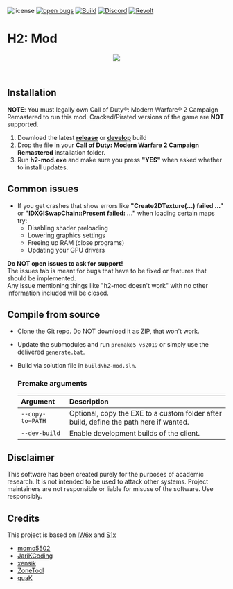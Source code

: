 ![license](https://img.shields.io/github/license/fedddddd/h2-mod.svg)
[![open bugs](https://img.shields.io/github/issues/fedddddd/h2-mod/bug?label=bugs)](https://github.com/fedddddd/h2-mod/issues?q=is%3Aissue+is%3Aopen+label%3Abug)
[![Build](https://github.com/fedddddd/h2-mod/workflows/Build/badge.svg)](https://github.com/fedddddd/h2-mod/actions)
[![Discord](https://img.shields.io/discord/955362057581129738?color=%237289DA&label=members&logo=discord&logoColor=%23FFFFFF)](https://discord.gg/dpnRn2tKT9)
[![Revolt](https://img.shields.io/badge/Revolt.chat-ff4655?style=for-the-badge&logo=Revolt.chat&logoColor=white)](https://rvlt.gg/24n6PDEw)

# H2: Mod
<p align="center">
  <img src="assets/github/banner.png?raw=true" />
</p>

<br/>

## Installation

**NOTE**: You must legally own Call of Duty®: Modern Warfare® 2 Campaign Remastered to run this mod. Cracked/Pirated versions of the game are **NOT** supported.

1. Download the latest **[release](https://h2-mod.alicent.cat/data/h2-mod.exe)** or **[develop](https://h2-mod.alicent.cat/data-dev/h2-mod.exe)** build
2. Drop the file in your **Call of Duty: Modern Warfare 2 Campaign Remastered** installation folder.  
3. Run **h2-mod.exe** and make sure you press **"YES"** when asked whether to install updates.

## Common issues

- If you get crashes that show errors like **"Create2DTexture(...) failed ..."** or **"IDXGISwapChain::Present failed: ..."** when loading certain maps try:
  * Disabling shader preloading
  * Lowering graphics settings
  * Freeing up RAM (close programs)
  * Updating your GPU drivers
  
**Do NOT open issues to ask for support!**  
The issues tab is meant for bugs that have to be fixed or features that should be implemented.  
Any issue mentioning things like "h2-mod doesn't work" with no other information included will be closed.

## Compile from source

- Clone the Git repo. Do NOT download it as ZIP, that won't work.
- Update the submodules and run `premake5 vs2019` or simply use the delivered `generate.bat`.
- Build via solution file in `build\h2-mod.sln`.

  ### Premake arguments

  | Argument                    | Description                                    |
  |:----------------------------|:-----------------------------------------------|
  | `--copy-to=PATH`            | Optional, copy the EXE to a custom folder after build, define the path here if wanted. |
  | `--dev-build`               | Enable development builds of the client. |

## Disclaimer

This software has been created purely for the purposes of
academic research. It is not intended to be used to attack
other systems. Project maintainers are not responsible or
liable for misuse of the software. Use responsibly.

## Credits

This project is based on [IW6x](https://github.com/XLabsProject/iw6x-client) and [S1x](https://github.com/XLabsProject/s1x-client)
* [momo5502](https://github.com/momo5502)
* [JariKCoding](https://github.com/JariKCoding/CoDLuaDecompiler)
* [xensik](https://github.com/xensik/gsc-tool/)
* [ZoneTool](https://github.com/ZoneTool/zonetool)
* [quaK](https://github.com/Joelrau)
